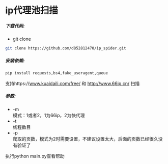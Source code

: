 # ip代理池扫描
##### 下载代码:
* git clone

```bash
git clone https://github.com/d852812470/ip_spider.git
```
##### 安装依赖:

```bash
pip install requests,bs4,fake_useragent,queue
```
支持https://www.kuaidaili.com/free/  和  http://www.66ip.cn/ 扫描  
##### 参数:

* -m  
模式：1或者2，1为66ip，2为快代理
* -t  
线程数目
* -p  
爬取的页数，模式为2时需要设置，不建议设置太大，后面的页数已经很久没有验证了

执行python main.py查看帮助  
